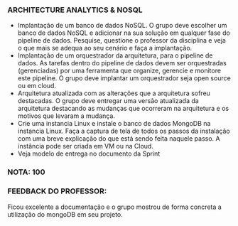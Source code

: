 ### ARCHITECTURE ANALYTICS & NOSQL
- Implantação de um banco de dados NoSQL. O grupo deve escolher um banco de dados NoSQL e adicionar na sua solução em qualquer fase do pipeline de dados. Pesquise, questione o professor da disciplina e veja o que mais se adequa ao seu cenário e faça a implantação.
- Implantação de um orquestrador da arquitetura, para o pipeline de dados. As tarefas dentro do pipeline de dados devem ser orquestradas (gerenciadas) por uma ferramenta que organize, gerencie e monitore este pipeline. O grupo deve implantar um orquestrador seja open source ou em cloud.
- Arquitetura atualizada com as alterações que a arquitetura sofreu destacadas. O grupo deve entregar uma versão atualizada da arquitetura destacando as mudanças que ocorreram na arquitetura e os motivos que levaram a mudança.
- Crie uma instancia Linux e instale o banco de dados MongoDB na instancia Linux. Faça a captura de tela de todos os passos da instalação com uma breve explicação do que está sendo feita naquele passo. A instância pode ser criada em VM ou na Cloud.
- Veja modelo de entrega no documento da Sprint

### NOTA: 100

### FEEDBACK DO PROFESSOR:

Ficou excelente a documentação e o grupo mostrou de forma concreta a utilização do mongoDB em seu projeto.

